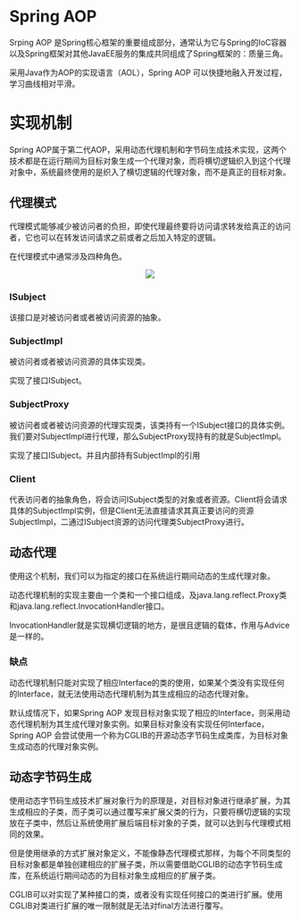 # Spring AOP

Srping AOP 是Spring核心框架的重要组成部分，通常认为它与Spring的IoC容器以及Spring框架对其他JavaEE服务的集成共同组成了Spring框架的：质量三角。

采用Java作为AOP的实现语言（AOL），Spring AOP 可以快捷地融入开发过程，学习曲线相对平滑。

# 实现机制

Spring AOP属于第二代AOP，采用动态代理机制和字节码生成技术实现，这两个技术都是在运行期间为目标对象生成一个代理对象，而将横切逻辑织入到这个代理对象中，系统最终使用的是织入了横切逻辑的代理对象，而不是真正的目标对象。

## 代理模式

代理模式能够减少被访问者的负担，即使代理最终要将访问请求转发给真正的访问者，它也可以在转发访问请求之前或者之后加入特定的逻辑。

在代理模式中通常涉及四种角色。

<div  align="center"> <img src="https://user-images.githubusercontent.com/37955886/115006355-5a99fe00-9edb-11eb-9354-182c7f868c42.png"/></div> 

### ISubject

该接口是对被访问者或者被访问资源的抽象。

### SubjectImpl

被访问者或者被访问资源的具体实现类。

实现了接口ISubject。

### SubjectProxy

被访问者或者被访问资源的代理实现类，该类持有一个ISubject接口的具体实例。我们要对SubjectImpl进行代理，那么SubjectProxy现持有的就是SubjectImpl。

实现了接口ISubject。并且内部持有SubjectImpl的引用

### Client

代表访问者的抽象角色，将会访问ISubject类型的对象或者资源。Client将会请求具体的SubjectImpl实例，但是Client无法直接请求其真正要访问的资源SubjectImpl，二通过ISubject资源的访问代理类SubjectProxy进行。

## 动态代理

使用这个机制，我们可以为指定的接口在系统运行期间动态的生成代理对象。

动态代理机制的实现主要由一个类和一个接口组成，及java.lang.reflect.Proxy类和java.lang.reflect.InvocationHandler接口。

InvocationHandler就是实现横切逻辑的地方，是很且逻辑的载体，作用与Advice是一样的。

### 缺点

动态代理机制只能对实现了相应Interface的类的使用，如果某个类没有实现任何的Interface，就无法使用动态代理机制为其生成相应的动态代理对象。

默认成情况下，如果Spring AOP 发现目标对象实现了相应的Interface，则采用动态代理机制为其生成代理对象实例。如果目标对象没有实现任何Interface，Spring AOP 会尝试使用一个称为CGLIB的开源动态字节码生成类库，为目标对象生成动态的代理对象实例。

## 动态字节码生成

使用动态字节码生成技术扩展对象行为的原理是，对目标对象进行继承扩展，为其生成相应的子类，而子类可以通过覆写来扩展父类的行为，只要将横切逻辑的实现放在子类中，然后让系统使用扩展后端目标对象的子类，就可以达到与代理模式相同的效果。

但是使用继承的方式扩展对象定义，不能像静态代理模式那样，为每个不同类型的目标对象都是单独创建相应的扩展子类，所以需要借助CGLIB的动态字节码生成库，在系统运行期间动态的为目标对象生成相应的扩展子类。

CGLIB可以对实现了某种接口的类，或者没有实现任何接口的类进行扩展。使用CGLIB对类进行扩展的唯一限制就是无法对final方法进行覆写。






















